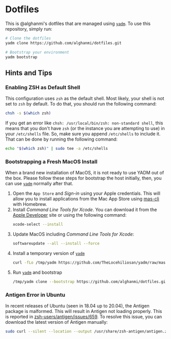 # Dotfiles

This is @alghanmi's dotfiles that are managed using [`yadm`](https://thelocehiliosan.github.io/yadm/). To use this repository, simply run:

```bash
# Clone the dotfiles
yadm clone https://github.com/alghanmi/dotfiles.git

# Bootstrap your environment
yadm bootstrap
```

## Hints and Tips

### Enabling ZSH as Default Shell
This configuration uses `zsh` as the default shell. Most likely, your shell is not set to `zsh` by default. To do that, you should run the following command:

```sh
chsh -s $(which zsh)
```

If you get an error like `chsh: /usr/local/bin/zsh: non-standard shell`, this means that you don't have `zsh` (or the instance you are attempting to use) in your `/etc/shells` file. So, make sure you append `/etc/shells` to include it. That can be done by running the following command:

```sh
echo "$(which zsh)" | sudo tee -a /etc/shells
```

### Bootstrapping a Fresh MacOS Install
When a brand new installation of MacOS, it is not ready to use YADM out of the box. Please follow these steps for bootstrap the host initially, then, you can use [`yadm`](https://thelocehiliosan.github.io/yadm/) normally after that.

1. Open the `App Store` and _Sign-in_ using your Apple credentials. This will allow you to install applications from the Mac App Store using [mas-cli](https://github.com/mas-cli/mas) with Homebrew.
1. Install _Command Line Tools for Xcode_. You can download it from the [Apple Developer](https://developer.apple.com/download/more/?=command%20line%20tools) site or using the following command:
    ```sh
    xcode-select --install
    ```
1. Update MacOS including _Command Line Tools for Xcode_:
    ```sh
    softwareupdate --all --install --force
    ```
1. Install a temporary version of [`yadm`](https://thelocehiliosan.github.io/yadm/)
    ```sh
    curl -fLo /tmp/yadm https://github.com/TheLocehiliosan/yadm/raw/master/yadm && chmod a+x /tmp/yadm 
    ```
1. Run [`yadm`](https://thelocehiliosan.github.io/yadm/) and bootstrap
    ```sh
    /tmp/yadm clone --bootstrap https://github.com/alghanmi/dotfiles.git
    ```

### Antigen Error in Ubuntu
In recent releases of Ubuntu (seen in 18.04 up to 20.04), the Antigen package is malformed. This will result in Antigen not loading properly. This is reported in [zsh-users/antigen/issues/659](https://github.com/zsh-users/antigen/issues/659). To resolve this issue, you can download the latest version of Antigen manually:

```sh
sudo curl --silent --location --output /usr/share/zsh-antigen/antigen.zsh https://raw.githubusercontent.com/zsh-users/antigen/master/bin/antigen.zsh
```
